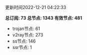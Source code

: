 更新时间2022-12-21 04:22:33

**总订阅: 73**
**总节点: 1343**
**有效节点: 481**
- trojan节点: 61
- v2ray节点: 273
- ss节点: 146
- ssr节点: 1
